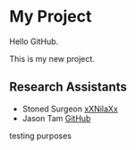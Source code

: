 # My Project

Hello GitHub.

This is my new project.

## Research Assistants


* Stoned Surgeon [xXNilaXx](http://github.com/xXNILAXx)
* Jason Tam [GitHub](http://github.com)


testing purposes
